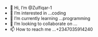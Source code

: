 - 👋 Hi, I’m @Zulfiqar-1
- 👀 I’m interested in ...coding 
- 🌱 I’m currently learning ...programming 
- 💞️ I’m looking to collaborate on ...
- 📫 How to reach me ...+2347035914240 

<!---
Zulfiqar-1/Zulfiqar-1 is a ✨ special ✨ repository because its `README.md` (this file) appears on your GitHub profile.
You can click the Preview link to take a look at your changes.
--->
